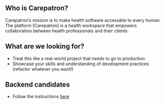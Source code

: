 ## Who is Carepatron?
Carepatron’s mission is to make health software accessible to every human. The platform [Carepatron] is a health workspace that empowers collaboration between health professionals and their clients.

## What are we looking for? 
- Treat this like a real-world project that needs to go to production
- Showcase your skills and understanding of development practices (refactor whatever you want!)

## Backend candidates
- Follow the instructions [here](https://github.com/Carepatron/Carepatron-Test-Full/wiki/Backend-application)